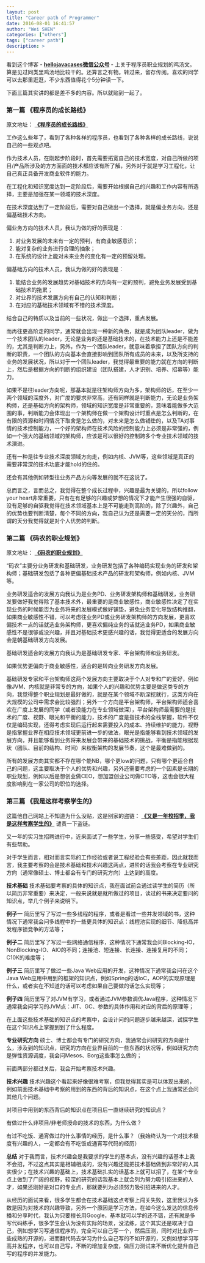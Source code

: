 ```yaml
---
layout: post
title: "Career path of Programmer"
date: 2016-08-01 16:41:57
author: "Wei SHEN"
categories: ["others"]
tags: ["career path"]
description: >
---
```


看到这个博客 - [**hellojavacases微信公众号**](http://hellojava.info) - 上关于程序员职业规划的鸡汤文。算是见过同类里鸡汤地比较干的。还算言之有物。转过来，留存传阅。喜欢的同学可以去那里逛逛，不少东西值得花个5分钟读一下。

下面三篇其实讲的都是差不多的内容。所以就贴到一起了。

### 第一篇 《程序员的成长路线》

原文地址： [**《程序员的成长路线》**](http://hellojava.info/?p=490)

工作这么些年了，看到了各种各样的程序员，也看到了各种各样的成长路线，说说自己的一些观点吧。

作为技术人员，在刚起步阶段时，首先需要拓宽自己的技术宽度，对自己所做的项目/产品所涉及的方方面面的技术都应该有所了解，另外对于就是学习工程化，让自己真正具备开发商业软件的能力。

在工程化和知识宽度达到一定阶段后，需要开始根据自己的兴趣和工作内容有所选择，主要是加强在某一领域的技术深度。

在技术深度达到了一定阶段后，需要对自己做出一个选择，就是偏业务方向，还是偏基础技术方向。

偏业务方向的技术人员，我认为做的好的表现是：
1. 对业务发展的未来有一定的预判，有商业敏感意识；
2. 能对复杂的业务进行合理的抽象；
3. 在系统的设计上能对未来业务的变化有一定的预留处理。

偏基础方向的技术人员，我认为做的好的表现是：
1. 能结合业务的发展趋势对基础技术的方向有一定的预判，避免业务发展受到基础技术的拖累；
2. 对业界的技术发展方向有自己的认知和判断；
3. 在对应的基础技术领域有不错的技术深度。

结合自己的特质以及当前的一些状况，做出一个选择，重点发展。

而再往更高阶走的同学，通常就会出现一种新的角色，就是成为团队leader，做为一个技术团队的leader，无论是业务的还是基础技术的，在技术能力上还是不能差的，尤其是判断力上，另外，作为一个团队leader，就意味着承担了团队方向的判断的职责，一个团队的方向基本会直接影响到团队所有成员的未来，以及所支持的业务的发展状况，所以对于一个团队leader，我觉得最重要的能力就在方向的判断上，然后是根据方向的判断的组织建设（团队搭建，人才识别、培养、招募等）能力。

如果不是往leader方向呢，那基本就是往架构师方向为多，架构师的话，在至少一两个领域的深度外，对广度的要求非常高，还有同样就是判断能力，无论是业务架构师，还是基础方向的架构师，领域的知识宽度是非常重要的，意味着能做多大范围的事，判断能力会体现出一个架构师在做一个架构设计时重点是怎么判断的，在有限的资源和时间情况下取舍是怎么做的，对未来是怎么做铺垫的，以及TA对事情的技术控制能力，一个好的架构师在技术风险的控制能力上必须是非常强的，例如一个强大的基础领域的架构师，应该是可以很好的控制跨多个专业技术领域的技术演进。

还有一种是往专业技术深度领域方向走，例如内核、JVM等，这些领域是真正的需要非常深的技术功底才能hold的住的。

还会有其他例如转型往业务产品方向等发展的就不在这说了。

总而言之，言而总之，我觉得在整个成长过程中，兴趣是最为关键的，所以follow your heart非常重要，只有在有足够的兴趣或梦想的情况下才能产生很强的自驱，没有足够的自驱我觉得在技术领域基本上是不可能走到高阶的，除了兴趣外，自己的优势也要判断清楚，每个不同的方向，我自己认为还是需要一定的天分的，而所谓的天分我觉得就是对个人优势的判断。


### 第二篇 《码农的职业规划》

原文地址： [**《码农的职业规划》**](http://hellojava.info/?p=395)

“码农”主要分业务研发和基础研发，业务研发包括了各种编码实现业务的研发和架构师；基础研发包括了各种更偏基础技术产品的研发和架构师，例如内核、JVM等。

业务研发适合的发展方向我认为是业务PD、业务研发架构师和基础研发，业务研发要做好我觉得除了基本技术外，最重要的是商业敏感性，商业敏感性决定了在实现业务的时候能否为业务将来的发展模式做好铺垫，避免业务变化导致结构推翻，如果商业敏感性不错，可以考虑往业务PD或业务研发架构师的方向发展，更喜欢偏技术一点的话就选业务架构师，更喜欢偏纯业务的话就选业务PD，如果商业敏感性不是很够或没兴趣，并且对基础技术更感兴趣的话，我觉得更适合的发展方向会是朝基础研发方向发展。

基础研发适合的发展方向我认为是基础研发专家、平台架构师和业务研发。

如果优势更偏向于商业敏感性，适合的是转向业务研发方向发展。

基础研发专家和平台架构师这两个发展方向主要取决于个人对专和广的爱好，例如像JVM、内核就是非常专的方向，如果个人的兴趣和优势主要是做这类专的方向，我觉得整个职业规划是最好做的，就是在某个领域不断深挖就行，这类方向在大规模的公司中需求会比较强烈；另外一个方向是平台架构师，平台架构师适合喜欢在广度上发展的同学（或者没能力在专业领域做深），平台架构师最需要的是技术的广度、视野、眼光和平衡的能力，技术的广度是指技术的全栈掌握，软件不仅仅是编码实现，还得考虑实现后运行起来需要投入的成本、持续维护的能力，视野是指掌握业界在相应技术领域更前进一步的做法，眼光是指能够看到技术领域的发展方向，并且能够看到业务将来发展会带来的基础技术的挑战，平衡是指能根据现状（团队、目前的结构、时间）来权衡架构的发展节奏，这个是最难做到的。

所有的发展方向其实都不存在哪个能NB，哪个更low的问题，只有哪个更适合自己的问题，这主要取决于个人的优势和兴趣，另外还需要考虑的一个因素是长期的职业规划，例如以后是想创业做CEO，想加盟创业公司做CTO等，这也会很大程度影响到在一家公司的职位的选择。

### 第三篇 《我是这样考察学生的》

这篇他自己网站上不知道为什么没贴，这是别家的盗链： [**《又是一年校招季，我是这样考察学生的》**](http://chuansong.me/n/2779010)
谴责一下盗链。

又一年的实习生招聘进行中，近来面试了一些学生，分享一些感受，希望对学生们有些帮助。

对于学生而言，相对而言实际的工作经验或者说工程经验会有些差距，因此就我而言，我主要考察的会是技术基础和技术兴趣这两点，进阶的话我会考察在专业研究方向（通常像硕士、博士都会有专门的研究方向）上达到的高度。

**技术基础**
技术基础要考察的具体的知识点，我在面试前会通过读学生的简历（所以简历非常重要）来决定，一般来说就是就所做过的项目，读过的书来决定要问的知识点，举几个例子来说明下。

**例子一**
简历里写了写过一些多线程的程序，或者是看过一些并发领域的书，这种情况下通常我会问多线程中的一些更具体的知识点：线程池实现的细节、降低高并发程序锁竞争的方法等；

**例子二**
简历里写了写过一些网络通信程序，这种情况下通常我会问Blocking-IO，NonBlocking-IO、AIO的不同；连接池、短连接、长连接、连接复用的不同；C10K的难度等；

**例子三**
简历里写了做过一些Java Web应用的开发，这种情况下通常我会问在这个Java Web应用中用到的框架的知识点，例如Spring的话IoC，AOP的实现原理是什么，或者实在不知道的话可以考虑如果自己要做的话怎么实现等；

**例子四**
简历里写了对JVM有学习，或者通过JVM参数调优Java程序，这种情况下通常我会问学习的JVM点：JIT、GC、参数的具体作用和对应的背后的原理等；

在上面这些技术基础的知识点的考察中，会设计问的问题逐步越来越深，试探学生在这个知识点上掌握到到了什么程度。

**专业研究方向**
硕士、博士都会有专门的研究方向，我通常会问研究的方向是什么，涉及到的知识点，研究的方向在业界目前的一些东西的状况等，例如研究方向是弹性资源调度，我会问Mesos、Borg这些事怎么做的；

前面两部分都过关后，我会开始考察技术兴趣。

**技术兴趣**
技术兴趣这个看起来好像很难考察，但我觉得其实是可以体现出来的，例如前面技术基础中考察的用到的东西的背后的知识点，在这个点上我通常还会问其他几个问题。

对项目中用到的东西背后的知识点在项目后一直继续研究的知识点？

有做过什么非项目/非老师授命的技术的东西，为什么做？

有过不吃饭、通宵做过的什么事情的经历，是什么事？（我始终认为一个对技术极度有兴趣的人，一定都会有不吃饭或通宵写代码的经历）

**总结**
对于我而言，技术兴趣会是我要求的学生的基本点，没有兴趣的话基本上我不会招，不过这点其实是相辅相成的，没有兴趣还能把技术基础做到非常好的人其实很少；在技术兴趣的基础上，技术基础扎实的话基本上就可以招了，在某个专业点上做到了广阔的视野，较深的研究的话我基本上就会列为努力吸引招进来的人才，如果还刚好是对口的专业点，那就要列为必须努力吸引招进来的人才。

从经历的面试来看，很多学生都会在技术基础这点考察上闯关失败，这里我认为多数是因为对技术的兴趣导致，另外一个原因是学习方法，在如今这么发达的信息传播和分享时代，我认为只要擅长用Google，基本就可以学的还不错，还有就是多写代码练手，很多学生会认为没有实际的场景，没法练，这个其实还是取决于自己，例如想学习写通信程序的，完全可以自己写一个，然后压测，同时对比业界一些成熟的开源的，进而翻代码去学习为什么自己写的不如开源的，又例如想学习写高并发程序，也可以自己写，不断的增加复杂度，做压力测试来不断优化提升自己写的程序的并发能力。
